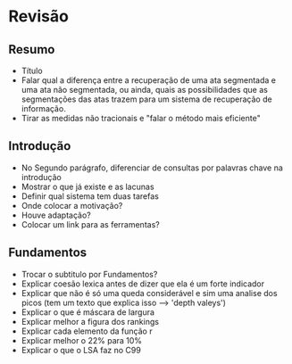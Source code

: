 
# Revisão

## Resumo

  - Título
  - Falar qual a diferença entre a recuperação de uma ata segmentada e uma ata não segmentada, ou ainda, quais as possibilidades que as segmentações das atas trazem para um sistema de recuperação de informação.
  - Tirar as medidas não tracionais e "falar o método mais eficiente"


## Introdução
  - No Segundo parágrafo, diferenciar de consultas por palavras chave na introdução
  - Mostrar o que já existe e as lacunas
  - Definir qual sistema tem duas tarefas
  - Onde colocar a motivação?
  - Houve adaptação?
  - Colocar um link para as ferramentas?

## Fundamentos
  - Trocar o subtitulo por Fundamentos?
  - Explicar coesão lexica antes de dizer que ela é um forte indicador
  - Explicar que não é só uma queda considerável e sim uma analise dos picos (tem um texto que explica isso --> 'depth valeys')
  - Explicar o que é máscara de largura
  - Explicar melhor a figura dos rankings
  - Explicar cada elemento da função r
  - Explicar melhor o 22% para 10%
  - Explicar o que o LSA faz no C99